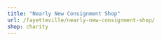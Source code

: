 ```yaml
---
title: "Nearly New Consignment Shop"
url: /fayetteville/nearly-new-consignment-shop/
shop: charity
---
```

